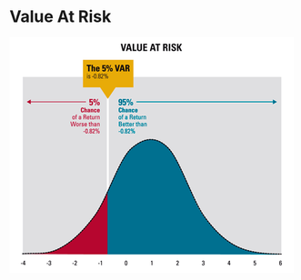 # Value At Risk

![Value At Risk](https://github.com/peddlem25/Financial/blob/master/VaR_diagram.png)


